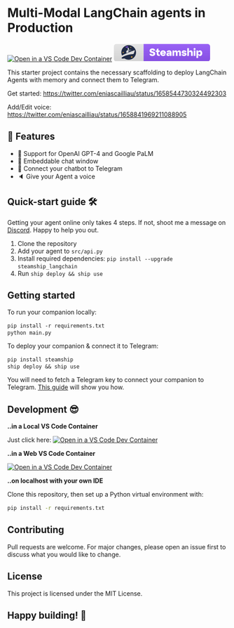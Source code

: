 # Multi-Modal LangChain agents in Production
[![Open in a VS Code Dev Container](https://img.shields.io/static/v1?label=Dev%20Containers&message=Open&color=blue&logo=visualstudiocode)](https://vscode.dev/redirect?url=vscode://ms-vscode-remote.remote-containers/cloneInVolume?url=https://github.com/steamship-packages/langchain-telegram-chatbot)
[![Steamship](https://raw.githubusercontent.com/steamship-core/python-client/main/badge.svg)](https://www.steamship.com/build?utm_source=github&utm_medium=badge&utm_campaign=awesome_gpt_prompts&utm_id=awesome_gpt_prompts)

This starter project contains the necessary scaffolding to deploy LangChain Agents with memory and connect them to Telegram.

Get started:
https://twitter.com/eniascailliau/status/1658544730324492303

Add/Edit voice: 
https://twitter.com/eniascailliau/status/1658841969211088905

## 🚀 Features

- 🧠 Support for OpenAI GPT-4 and Google PaLM
- 🔗 Embeddable chat window
- 🔌 Connect your chatbot to Telegram
- 🔈 Give your Agent a voice

## Quick-start guide 🛠️

Getting your agent online only takes 4 steps. If not, shoot me a message on [Discord](https://steamship.com/discord). Happy to help you out. 

1. Clone the repository
2. Add your agent to `src/api.py`
3. Install required dependencies: `pip install --upgrade steamship_langchain`
4. Run `ship deploy && ship use`



## Getting started 

To run your companion locally:

```
pip install -r requirements.txt
python main.py 
```

To deploy your companion & connect it to Telegram:

```
pip install steamship
ship deploy && ship use 
```

You will need to fetch a Telegram key to connect your companion to Telegram. [This guide](/docs/register-telegram-bot.md) will show you how.


## Development 😎


**..in a Local VS Code Container**

Just click here: [![Open in a VS Code Dev Container](https://img.shields.io/static/v1?label=Dev%20Containers&message=Open&color=blue&logo=visualstudiocode)](https://vscode.dev/redirect?url=vscode://ms-vscode-remote.remote-containers/cloneInVolume?url=https://github.com/steamship-core/hackathon-starter)

**..in a Web VS Code Container**

[![Open in a VS Code Dev Container](https://img.shields.io/static/v1?label=Dev%20Containers&message=Open&color=blue&logo=visualstudiocode)](https://vscode.dev/redirect?url=vscode://ms-vscode-remote.remote-containers/cloneInVolume?url=https://github.com/steamship-packages/langchain-telegram-chatbot)


**..on localhost with your own IDE**

Clone this repository, then set up a Python virtual environment with:

```bash
pip install -r requirements.txt
```


## Contributing
Pull requests are welcome. For major changes, please open an issue first to discuss what you would like to change.

## License
This project is licensed under the MIT License.

## Happy building! 🎉
